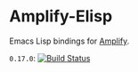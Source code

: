 # Amplify-Elisp
Emacs Lisp bindings for [Amplify](https://github.com/jjpe/amplify).

`0.17.0`: [![Build Status](https://travis-ci.org/jjpe/amplify-elisp.svg?branch=0.17.0)](https://travis-ci.org/jjpe/amplify-elisp)
